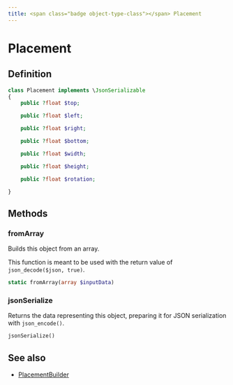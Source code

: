 ```yaml
---
title: <span class="badge object-type-class"></span> Placement
---
```

# <span class="badge object-type-class"></span> Placement

## Definition

```php
class Placement implements \JsonSerializable
{
    public ?float $top;

    public ?float $left;

    public ?float $right;

    public ?float $bottom;

    public ?float $width;

    public ?float $height;

    public ?float $rotation;

}
```
## Methods

### <span class="badge object-method"></span> fromArray

Builds this object from an array.

This function is meant to be used with the return value of `json_decode($json, true)`.

```php
static fromArray(array $inputData)
```

### <span class="badge object-method"></span> jsonSerialize

Returns the data representing this object, preparing it for JSON serialization with `json_encode()`.

```php
jsonSerialize()
```

## See also

 * <span class="badge builder"></span> [PlacementBuilder](./builder-PlacementBuilder.md)
